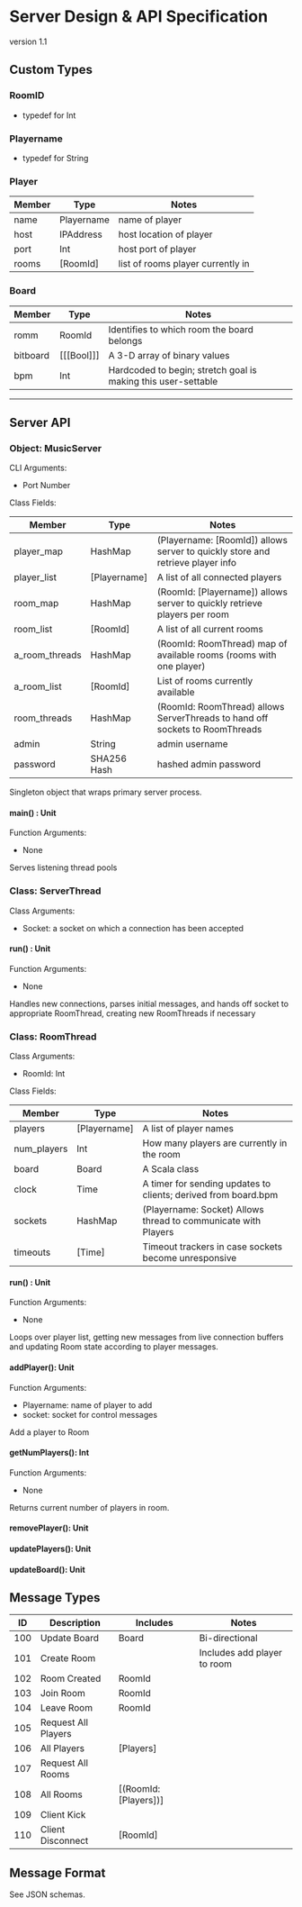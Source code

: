 # Server Design & API Specification
version 1.1

## Custom Types

### RoomID
- typedef for Int

### Playername
- typedef for String

### Player
Member | Type | Notes
-------|------|------
name  | Playername | name of player
host  | IPAddress  | host location of player
port  | Int        | host port of player
rooms | [RoomId]   | list of rooms player currently in

### Board
Member | Type | Notes
-------|------|------
romm     | RoomId     | Identifies to which room the board belongs
bitboard | [[[Bool]]] | A 3-D array of binary values
bpm      | Int        | Hardcoded to begin; stretch goal is making this user-settable

---

## Server API

### Object: MusicServer
CLI Arguments: 
- Port Number

Class Fields:

Member | Type | Notes
-------|------|------
player_map   | HashMap      | (Playername: [RoomId]) allows server to quickly store and retrieve player info
player_list  | [Playername] | A list of all connected players
room_map     | HashMap      | (RoomId: [Playername]) allows server to quickly retrieve players per room
room_list    | [RoomId]     | A list of all current rooms
a_room_threads | HashMap    | (RoomId: RoomThread) map of available rooms (rooms with one player)
a_room_list  | [RoomId]     | List of rooms currently available
room_threads | HashMap      | (RoomId: RoomThread) allows ServerThreads to hand off sockets to RoomThreads
admin        | String       | admin username
password     | SHA256 Hash  | hashed admin password

Singleton object that wraps primary server process.

#### main() : Unit
Function Arguments:
- None

Serves listening thread pools

### Class: ServerThread
Class Arguments:
- Socket: a socket on which a connection has been accepted

#### run() : Unit
Function Arguments: 
- None

Handles new connections, parses initial messages, and hands off socket to appropriate
RoomThread, creating new RoomThreads if necessary

### Class: RoomThread
Class Arguments:
- RoomId: Int

Class Fields:

Member | Type | Notes
-------|------|------
players     | [Playername] | A list of player names
num_players | Int          | How many players are currently in the room
board       | Board        | A Scala class
clock       | Time         | A timer for sending updates to clients; derived from board.bpm
sockets     | HashMap      | (Playername: Socket) Allows thread to communicate with Players
timeouts    | [Time]       | Timeout trackers in case sockets become unresponsive

#### run() : Unit
Function Arguments:
- None

Loops over player list, getting new messages from live connection buffers and updating
Room state according to player messages.

#### addPlayer(): Unit
Function Arguments:
- Playername: name of player to add
- socket: socket for control messages

Add a player to Room

#### getNumPlayers(): Int
Function Arguments: 
- None

Returns current number of players in room.

#### removePlayer(): Unit

#### updatePlayers(): Unit

#### updateBoard(): Unit

## Message Types

ID | Description | Includes | Notes
---|-------------|----------|------
100 | Update Board        | Board                 | Bi-directional
101 | Create Room         |                       | Includes add player to room
102 | Room Created        | RoomId                |
103 | Join Room           | RoomId                | 
104 | Leave Room          | RoomId                | 
105 | Request All Players |                       |
106 | All Players         | [Players]             |
107 | Request All Rooms   |                       |
108 | All Rooms           | [(RoomId: [Players])] |
109 | Client Kick         |                       |
110 | Client Disconnect   | [RoomId]              |

## Message Format
See JSON schemas.
